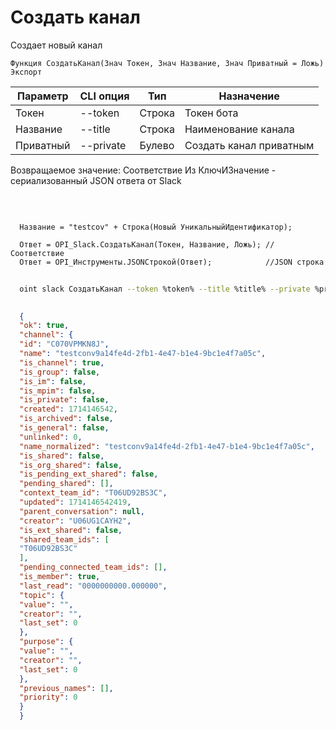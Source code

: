 ﻿---
sidebar_position: 3
---

# Создать канал
 Создает новый канал



`Функция СоздатьКанал(Знач Токен, Знач Название, Знач Приватный = Ложь) Экспорт`

  | Параметр | CLI опция | Тип | Назначение |
  |-|-|-|-|
  | Токен | --token | Строка | Токен бота |
  | Название | --title | Строка | Наименование канала |
  | Приватный | --private | Булево | Создать канал приватным |

  
  Возвращаемое значение:   Соответствие Из КлючИЗначение - сериализованный JSON ответа от Slack

<br/>




```bsl title="Пример кода"
  
  Название = "testcov" + Строка(Новый УникальныйИдентификатор);
  
  Ответ = OPI_Slack.СоздатьКанал(Токен, Название, Ложь); //Соответствие
  Ответ = OPI_Инструменты.JSONСтрокой(Ответ);            //JSON строка
```



```sh title="Пример команды CLI"
    
  oint slack СоздатьКанал --token %token% --title %title% --private %private%

```

```json title="Результат"
  
  {
  "ok": true,
  "channel": {
  "id": "C070VPMKN8J",
  "name": "testconv9a14fe4d-2fb1-4e47-b1e4-9bc1e4f7a05c",
  "is_channel": true,
  "is_group": false,
  "is_im": false,
  "is_mpim": false,
  "is_private": false,
  "created": 1714146542,
  "is_archived": false,
  "is_general": false,
  "unlinked": 0,
  "name_normalized": "testconv9a14fe4d-2fb1-4e47-b1e4-9bc1e4f7a05c",
  "is_shared": false,
  "is_org_shared": false,
  "is_pending_ext_shared": false,
  "pending_shared": [],
  "context_team_id": "T06UD92BS3C",
  "updated": 1714146542419,
  "parent_conversation": null,
  "creator": "U06UG1CAYH2",
  "is_ext_shared": false,
  "shared_team_ids": [
  "T06UD92BS3C"
  ],
  "pending_connected_team_ids": [],
  "is_member": true,
  "last_read": "0000000000.000000",
  "topic": {
  "value": "",
  "creator": "",
  "last_set": 0
  },
  "purpose": {
  "value": "",
  "creator": "",
  "last_set": 0
  },
  "previous_names": [],
  "priority": 0
  }
  }
  

```
